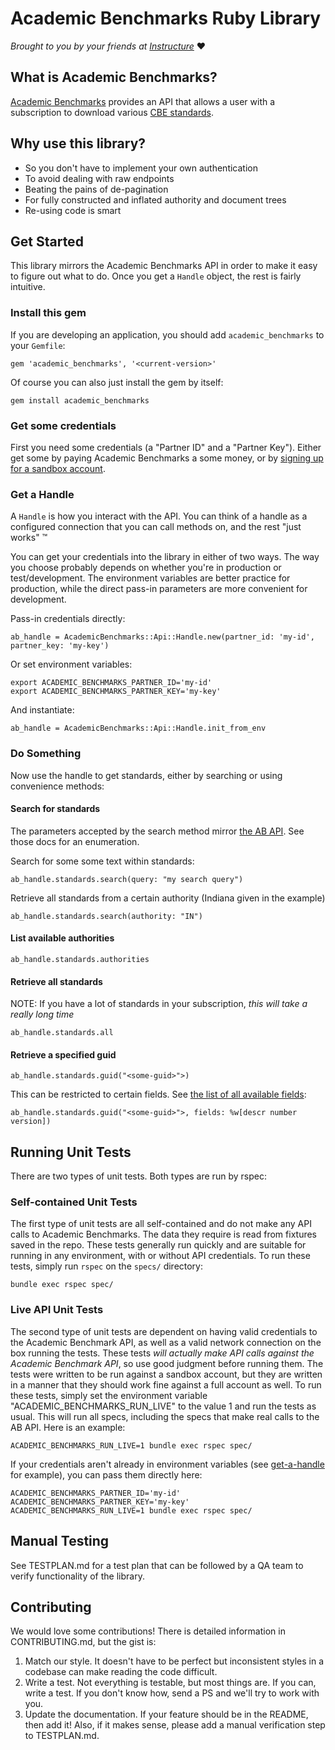 # Academic Benchmarks Ruby Library

_Brought to you by your friends at [Instructure](https://www.instructure.com/)_ :heart:

## What is Academic Benchmarks?

[Academic Benchmarks](http://academicbenchmarks.com/) provides an API that allows a user with a subscription to download various [CBE standards](http://www.competencyworks.org/analysis/what-is-the-difference-between-standards-based-grading/).

## Why use this library?

* So you don't have to implement your own authentication
* To avoid dealing with raw endpoints
* Beating the pains of de-pagination
* For fully constructed and inflated authority and document trees
* Re-using code is smart

## Get Started

This library mirrors the Academic Benchmarks API in order to make it easy to figure out what to do.  Once you get a `Handle` object, the rest is fairly intuitive.

### Install this gem

If you are developing an application, you should add `academic_benchmarks` to your `Gemfile`:

    gem 'academic_benchmarks', '<current-version>'

Of course you can also just install the gem by itself:

    gem install academic_benchmarks

### Get some credentials

First you need some credentials (a "Partner ID" and a "Partner Key").  Either get some by paying Academic Benchmarks a some money, or by [signing up for a sandbox account](http://docs.academicbenchmarks.com/#?d=support&f=request_demo).

### Get a Handle

A `Handle` is how you interact with the API.  You can think of a handle as a configured connection that you can call methods on, and the rest "just works" &trade;

You can get your credentials into the library in either of two ways.  The way you choose probably depends on whether you're in production or test/development.  The environment variables are better practice for production, while the direct pass-in parameters are more convenient for development.

Pass-in credentials directly:

    ab_handle = AcademicBenchmarks::Api::Handle.new(partner_id: 'my-id', partner_key: 'my-key')

Or set environment variables:

    export ACADEMIC_BENCHMARKS_PARTNER_ID='my-id'
    export ACADEMIC_BENCHMARKS_PARTNER_KEY='my-key'

And instantiate:

    ab_handle = AcademicBenchmarks::Api::Handle.init_from_env

### Do Something

Now use the handle to get standards, either by searching or using convenience methods:

#### Search for standards

The parameters accepted by the search method mirror [the AB API](http://docs.academicbenchmarks.com/#?d=api&f=standards).  See those docs for an enumeration.

Search for some some text within standards:

    ab_handle.standards.search(query: "my search query")

Retrieve all standards from a certain authority (Indiana given in the example)

    ab_handle.standards.search(authority: "IN")

#### List available authorities

    ab_handle.standards.authorities

#### Retrieve all standards

NOTE: If you have a lot of standards in your subscription, _this will take a really long time_

    ab_handle.standards.all

#### Retrieve a specified guid

    ab_handle.standards.guid("<some-guid>">)

This can be restricted to certain fields.  See [the list of all available fields](http://docs.academicbenchmarks.com/#?d=api&f=standards):

    ab_handle.standards.guid("<some-guid>">, fields: %w[descr number version])

## Running Unit Tests

There are two types of unit tests.  Both types are run by rspec:

### Self-contained Unit Tests

The first type of unit tests are all self-contained and do not make any API calls to Academic Benchmarks.  The data they require is read from fixtures saved in the repo.  These tests generally run quickly and are suitable for running in any environment, with or without API credentials.  To run these tests, simply run `rspec` on the `specs/` directory:

    bundle exec rspec spec/

### Live API Unit Tests

The second type of unit tests are dependent on having valid credentials to the Academic Benchmark API, as well as a valid network connection on the box running the tests.  These tests _will actually make API calls against the Academic Benchmark API_, so use good judgment before running them.  The tests were written to be run against a sandbox account, but they are written in a manner that they should work fine against a full account as well.  To run these tests, simply set the environment variable "ACADEMIC_BENCHMARKS_RUN_LIVE" to the value 1 and run the tests as usual.  This will run all specs, including the specs that make real calls to the AB API.  Here is an example:

    ACADEMIC_BENCHMARKS_RUN_LIVE=1 bundle exec rspec spec/

If your credentials aren't already in environment variables (see [get-a-handle](#get-a-handle) for example), you can pass them directly here:

    ACADEMIC_BENCHMARKS_PARTNER_ID='my-id' ACADEMIC_BENCHMARKS_PARTNER_KEY='my-key' ACADEMIC_BENCHMARKS_RUN_LIVE=1 bundle exec rspec spec/

## Manual Testing

See TESTPLAN.md for a test plan that can be followed by a QA team to verify functionality of the library.

## Contributing

We would love some contributions!  There is detailed information in CONTRIBUTING.md, but the gist is:

1.  Match our style.  It doesn't have to be perfect but inconsistent styles in a codebase can make reading the code difficult.
1.  Write a test.  Not everything is testable, but most things are.  If you can, write a test.  If you don't know how, send a PS and we'll try to work with you.
1.  Update the documentation.  If your feature should be in the README, then add it!  Also, if it makes sense, please add a manual verification step to TESTPLAN.md.
